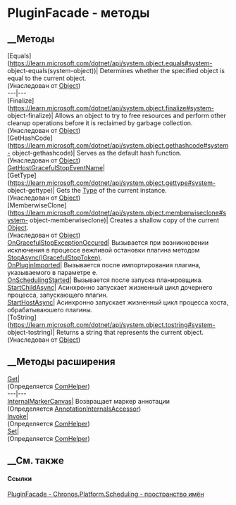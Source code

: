 # PluginFacade - методы
##  __Методы
[Equals](https://learn.microsoft.com/dotnet/api/system.object.equals#system-
object-equals\(system-object\))| Determines whether the specified object is
equal to the current object.  
(Унаследован от
[Object](https://learn.microsoft.com/dotnet/api/system.object))  
---|---  
[Finalize](https://learn.microsoft.com/dotnet/api/system.object.finalize#system-
object-finalize)| Allows an object to try to free resources and perform other
cleanup operations before it is reclaimed by garbage collection.  
(Унаследован от
[Object](https://learn.microsoft.com/dotnet/api/system.object))  
[GetHashCode](https://learn.microsoft.com/dotnet/api/system.object.gethashcode#system-
object-gethashcode)| Serves as the default hash function.  
(Унаследован от
[Object](https://learn.microsoft.com/dotnet/api/system.object))  
[GetHostGracefulStopEventName](M_Chronos_Platform_Scheduling_PluginFacade_GetHostGracefulStopEventName.htm)|  
[GetType](https://learn.microsoft.com/dotnet/api/system.object.gettype#system-
object-gettype)| Gets the
[Type](https://learn.microsoft.com/dotnet/api/system.type) of the current
instance.  
(Унаследован от
[Object](https://learn.microsoft.com/dotnet/api/system.object))  
[MemberwiseClone](https://learn.microsoft.com/dotnet/api/system.object.memberwiseclone#system-
object-memberwiseclone)| Creates a shallow copy of the current
[Object](https://learn.microsoft.com/dotnet/api/system.object).  
(Унаследован от
[Object](https://learn.microsoft.com/dotnet/api/system.object))  
[OnGracefulStopExceptionOccured](M_Chronos_Platform_Scheduling_PluginFacade_OnGracefulStopExceptionOccured.htm)|
Вызывается при возникновении исключения в процессе вежливой остановки плагина
методом
[StopAsync(IGracefulStopToken)](M_Chronos_Contracts_ISupportGracefulStop_StopAsync.htm).  
[OnPluginImported](M_Chronos_Platform_Scheduling_PluginFacade_OnPluginImported.htm)|
Вызывается после импортирования плагина, указываемого в параметре e.  
[OnSchedulingStarted](M_Chronos_Platform_Scheduling_PluginFacade_OnSchedulingStarted.htm)|
Вызывается после запуска планировщика.  
[StartChildAsync](M_Chronos_Platform_Scheduling_PluginFacade_StartChildAsync.htm)|
Асинхронно запускает жизненный цикл дочернего процесса, запускающего плагин.  
[StartHostAsync](M_Chronos_Platform_Scheduling_PluginFacade_StartHostAsync.htm)|
Асинхронно запускает жизненный цикл процесса хоста, обрабатываюшего плагины.  
[ToString](https://learn.microsoft.com/dotnet/api/system.object.tostring#system-
object-tostring)| Returns a string that represents the current object.  
(Унаследован от
[Object](https://learn.microsoft.com/dotnet/api/system.object))  
##  __Методы расширения
[Get](M_Tessa_Extensions_Default_Client_EDS_ComHelper_Get.htm)|  
(Определяется
[ComHelper](T_Tessa_Extensions_Default_Client_EDS_ComHelper.htm))  
---|---  
[InternalMarkerCanvas](M_Tessa_UI_Views_Charting_Annotations_AnnotationInternalsAccessor_InternalMarkerCanvas.htm)|
Возвращает маркер аннотации  
(Определяется
[AnnotationInternalsAccessor](T_Tessa_UI_Views_Charting_Annotations_AnnotationInternalsAccessor.htm))  
[Invoke](M_Tessa_Extensions_Default_Client_EDS_ComHelper_Invoke.htm)|  
(Определяется
[ComHelper](T_Tessa_Extensions_Default_Client_EDS_ComHelper.htm))  
[Set](M_Tessa_Extensions_Default_Client_EDS_ComHelper_Set.htm)|  
(Определяется
[ComHelper](T_Tessa_Extensions_Default_Client_EDS_ComHelper.htm))  
##  __См. также
#### Ссылки
[PluginFacade - ](T_Chronos_Platform_Scheduling_PluginFacade.htm)
[Chronos.Platform.Scheduling - пространство
имён](N_Chronos_Platform_Scheduling.htm)
